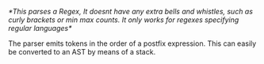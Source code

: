 *\*This parses a Regex, It doesnt have any extra bells and whistles, such as curly brackets or min max counts. It only works for regexes specifying regular languages\**

The parser emits tokens in the order of a postfix expression. This can easily be converted to an AST by means of a stack.
